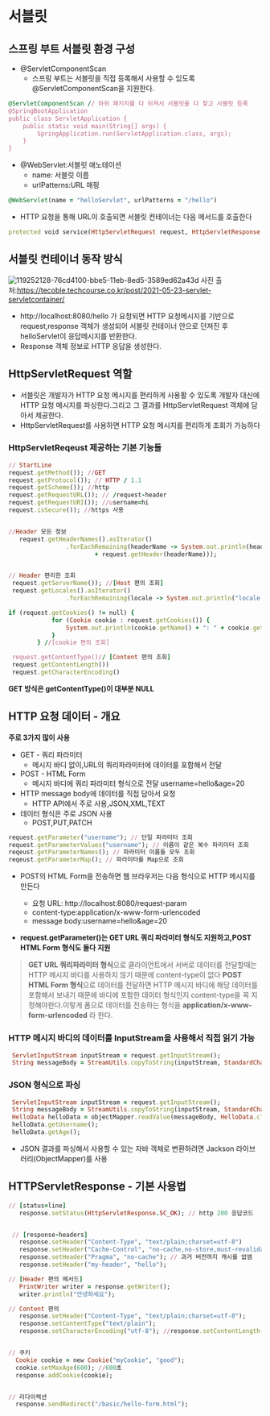 # 서블릿

## 스프링 부트 서블릿 환경 구성
* @ServletComponentScan
  * 스프링 부트는 서블릿을 직접 등록해서 사용할 수 있도록 @ServletComponentScan을 지원한다.

```ruby
@ServletComponentScan // 하위 패키지를 다 뒤져서 서블릿을 다 찾고 서블릿 등록
@SpringBootApplication
public class ServletApplication {
    public static void main(String[] args) {
        SpringApplication.run(ServletApplication.class, args);
    }
}

```
* @WebServlet:서블릿 애노테이션
  * name: 서블릿 이름
  * urlPatterns:URL 매핑
```ruby
@WebServlet(name = "helloServlet", urlPatterns = "/hello")
```
* HTTP 요청을 통해 URL이 호출되면 서블릿 컨테이너는 다음 메서드를 호출한다
```ruby
protected void service(HttpServletRequest request, HttpServletResponse response)
```

## 서블릿 컨테이너 동작 방식

![119252128-76cd4100-bbe5-11eb-8ed5-3589ed62a43d](https://github.com/pbk2312/HTTP/assets/156402683/04bb7762-f789-4d5e-9c9f-a79520f69e27)
사진 출처:https://tecoble.techcourse.co.kr/post/2021-05-23-servlet-servletcontainer/

* http://localhost:8080/hello 가 요청되면 HTTP 요청메시지를 기반으로 request,response 객체가 생성되어 서블릿 컨테이너 안으로 던져진 후 helloServlet이 응답메시지를 반환한다.
* Response 객체 정보로 HTTP 응답을 생성한다.


## HttpServletRequest 역할
* 서블릿은 개발자가 HTTP 요청 메시지를 편리하게 사용활 수 있도록 개발자 대신에 HTTP 요청 메시지를 파싱한다.그리고 그 결과를 HttpServletRequest 객체에 담아서 제공한다.
*  HttpServletRequest를 사용하면 HTTP 요청 메시지를 편리하게 조회가 가능하다

### HttpServletReqeust 제공하는 기본 기능들 
```ruby
// StartLine
request.getMethod()); //GET
request.getProtocol()); // HTTP / 1.1
request.getScheme()); //http
request.getRequestURL()); // /request-header
request.getRequestURI()); //username=hi
request.isSecure()); //https 사용


//Header 모든 정보
   request.getHeaderNames().asIterator()
                .forEachRemaining(headerName -> System.out.println(headerName + ": "
                        + request.getHeader(headerName)));


// Header 편리한 조회
 request.getServerName()); //[Host 편의 조회]
 request.getLocales().asIterator()
                .forEachRemaining(locale -> System.out.println("locale = " + locale)); // [Accept-Language 편의 조회]

if (request.getCookies() != null) {
            for (Cookie cookie : request.getCookies()) {
                System.out.println(cookie.getName() + ": " + cookie.getValue());
            }
        } //[cookie 편의 조회]

 request.getContentType()// [Content 편의 조회]
 request.getContentLength())
 request.getCharacterEncoding()

```

**GET 방식은 getContentType()이 대부분 NULL**


## HTTP 요청 데이터 - 개요
**주로 3가지 많이 사용**
* GET - 쿼리 파라미터
  * 메시지 바디 없이,URL의 쿼리파라미터에 데이터를 포함해서 전달
* POST - HTML Form
  * 메시지 바디에 쿼리 파라미터 형식으로 전달 username=hello&age=20
* HTTP message body에 데이터를 직접 담아서 요청
  * HTTP API에서 주로 사용,JSON,XML,TEXT
* 데이터 형식은 주로 JSON 사용
  * POST,PUT,PATCH
 
```ruby
request.getParameter("username"); // 단일 파라미터 조회
request.getParameterValues("username"); // 이름이 같은 복수 파리미터 조회
reqeust.getParameterNames(); // 파라미터 이름들 모두 조회
reqeust.getParameterMap(); // 파라미터를 Map으로 조회
```

* POST의 HTML Form을 전송하면 웹 브라우저는 다음 형식으로 HTTP 메시지를 만든다
  * 요청 URL: http://localhost:8080/request-param
  * content-type:application/x-www-form-urlencoded
  * message body:username=hello&age=20 


* **request.getParameter()는 GET URL 쿼리 파라미터 형식도 지원하고,POST HTML Form 형식도 둘다 지원**

> **GET URL 쿼리파라미터 형식**으로 클라이언트에서 서버로 데이터를 전달할때는 HTTP 메시지 바디를 사용하지 않기 때문에 content-type이 없다
> **POST HTML Form 형식**으로 데이터를 전달하면 HTTP 메시지 바디에 해당 데이터를 포함해서 보내기 때문에 바디에 포함한 데이터 형식인지 content-type을 꼭 지정해야한다.이렇게 폼으로 데이터를 전송하는 형식을  **application/x-www-form-urlencoded** 라 한다.

### HTTP 메시지 바디의 데이터를 InputStream을 사용해서 직접 읽기 가능
 
```ruby
 ServletInputStream inputStream = request.getInputStream();
 String messageBody = StreamUtils.copyToString(inputStream, StandardCharsets.UTF_8); // 스트림 -> 스트링으로 변환
```

### JSON 형식으로 파싱
```ruby
 ServletInputStream inputStream = request.getInputStream();
 String messageBody = StreamUtils.copyToString(inputStream, StandardCharsets.UTF_8); // 스트림 -> 스트링으로 변환
 HelloData helloData = objectMapper.readValue(messageBody, HelloData.class);
 helloData.getUsername();
 helloData.getAge();
```
* JSON 결과를 파싱해서 사용할 수 있는 자바 객체로 변환하려면 Jackson 라이브러리(ObjectMapper)를 사용
  

## HTTPServletResponse - 기본 사용법

```ruby
// [status=line]
   response.setStatus(HttpServletResponse.SC_OK); // http 200 응답코드


 // [response-headers]
   response.setHeader("Content-Type", "text/plain;charset=utf-8")
   response.setHeader("Cache-Control", "no-cache,no-store,must-revalidate"); // 캐시를 무효화 하겠다
   response.setHeader("Pragma", "no-cache"); // 과거 버전까지 캐시를 없앰
   response.setHeader("my-header", "hello");

// [Header 편의 메서드]
   PrintWriter writer = response.getWriter();
   writer.println("안녕하세요");

// Content 편의
   response.setHeader("Content-Type", "text/plain;charset=utf-8");
   response.setContentType("text/plain");
   response.setCharacterEncoding("utf-8"); //response.setContentLength(2); //(생략시 자동 생성)


// 쿠키
  Cookie cookie = new Cookie("myCookie", "good");
  cookie.setMaxAge(600); //600초
  response.addCookie(cookie);


// 리다이렉션
  response.sendRedirect("/basic/hello-form.html");
```
